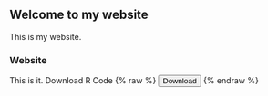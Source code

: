 ## Welcome to my website

This is my website. 

### Website

This is it.
Download R Code 
{% raw %}
<button onclick="window.open('/website00/tp2_final.R')">Download</button>
{% endraw %}

